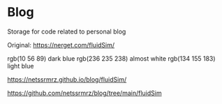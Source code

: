 # Blog
Storage for code related to personal blog

Original: https://nerget.com/fluidSim/

rgb(10 56 89) dark blue
rgb(236 235 238) almost white
rgb(134 155 183) light blue

https://netssrmrz.github.io/blog/fluidSim/

https://github.com/netssrmrz/blog/tree/main/fluidSim

